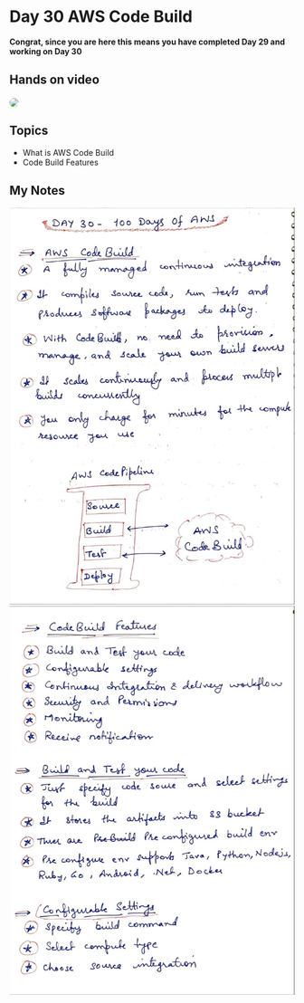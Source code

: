 # Day 30 AWS Code Build

**Congrat, since you are here this means you have completed Day 29 and working on Day 30**

## Hands on video
<a href="https://youtu.be/QYGj_VfA0JM">
<img src="https://i3.ytimg.com/vi/QYGj_VfA0JM/hqdefault.jpg" align="center" width="200" style="border-radius:40px" />
</a>

## Topics
  - What is AWS Code Build
  - Code Build Features

## My Notes
  ![1](./images/b94ea7417bfbe5656469155a59ce0ee873612920.jpeg)
  ![2](./images/d5cec5965471dc8fb8dc2b6943097d42bb86d494.jpeg)

  
